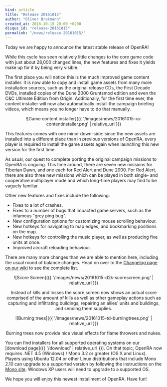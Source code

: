 ```yaml
---
kind: article
title: "Release 20161015"
author: "Oliver Brakmann"
created_at: 2016-10-15 20:00 +0200
disqus_id: "release-20161015"
permalink: "/news/release-20161015/"
---
```


Today we are happy to announce the latest stable release of OpenRA!

While this cycle has seen relatively little changes to the core game code with just about 28,000 changed lines, the new features and fixes it yields make up for it by being very visible.

The first place you will notice this is the much improved game content installer. It is now able to copy and install game assets from many more installation sources, such as the original release CDs, the First Decade DVDs, installed copies of the Dune 2000 Gruntsmod edition and even the C&C Ultimate Edition from Origin. Additionally, for the first time ever, the content installer will now also automatically install the campaign briefing videos, which means you no longer have to do that manually.

<div style="text-align:center" markdown="1">
![Game content installer]({{ '/images/news/20161015-ra-contentinstaller.png' | relative_url }})
</div>

This features comes with one minor down-side: since the new assets are installed into a different place than in previous versions of OpenRA, every player is required to install the game assets again when launching this new version for the first time.

As usual, our quest to complete porting the original campaign missions to OpenRA is ongoing. This time around, there are seven new missions for Tiberian Dawn, and one each for Red Alert and Dune 2000. For Red Alert, there are also three new missions which can be played in both single- and cooperative multiplayer mode and which long-time players may find to be vaguely familiar.

Other new features and fixes include the following:

* Fixes to a lot of crashes.
* Fixes to a number of bugs that impacted game servers, such as the infamous "grey ping bug".
* New configuration options for customizing mouse scrolling behaviour.
* New hotkeys for navigating to map edges, and bookmarking positions on the map.
* New hotkeys for controlling the music player, as well as producing five units at once.
* Improved aircraft reloading behaviour.

There are many more changes than we are able to mention here, including the usual round of balance changes. Head on over to the [Changelog page on our wiki](https://github.com/OpenRA/OpenRA/wiki/Changelog/561383b9ba791a557cde37616f42a8df7d8a3182) to see the complete list.

<div style="text-align:center" markdown="1">
![Score Screen]({{ '/images/news/20161015-d2k-scorescreen.png' | relative_url }})

Instead of kills and losses the score screen now shows an actual score comprised of the amount of kills as well as other gameplay actions such as capturing and infiltrating buildings, repairing an allies' units and buildings, and sending them supplies.
</div>

<div style="text-align:center" markdown="1">
![Burning trees]({{ '/images/news/20161015-td-burningtrees.png' | relative_url }})

Burning trees now provide nice visual effects for flame throwers and nukes.
</div>

You can find installers for all supported operating systems on our [download page]({{ '/download' | relative_url }}). On that topic, OpenRA now requires .NET 4.5 (Windows) / Mono 3.2 or greater (OS X and Linux). Players using Ubuntu 12.04 or other Linux distributions that include Mono 2.10 can upgrade to a supported version by following the instructions on the [Mono site](http://www.mono-project.com/docs/getting-started/install/linux/#debian-ubuntu-and-derivatives). Windows XP users will need to upgrade to a supported OS.

We hope you will enjoy this newest installment of OpenRA. Have fun!

